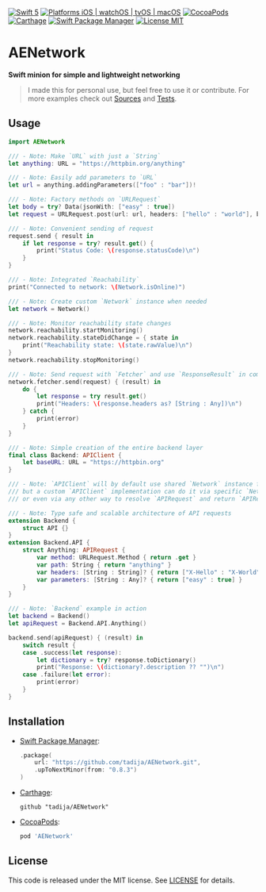 [![Swift 5](https://img.shields.io/badge/Swift-5-orange.svg?style=flat)](https://swift.org)
[![Platforms iOS | watchOS | tvOS | macOS](https://img.shields.io/badge/Platforms-iOS%20%7C%20watchOS%20%7C%20tvOS%20%7C%20macOS-lightgray.svg?style=flat)](http://www.apple.com)
[![CocoaPods](https://img.shields.io/cocoapods/v/AENetwork.svg?style=flat)](https://cocoapods.org/pods/AENetwork)
[![Carthage](https://img.shields.io/badge/Carthage-compatible-brightgreen.svg?style=flat)](https://github.com/Carthage/Carthage)
[![Swift Package Manager](https://img.shields.io/badge/SPM-compatible-brightgreen.svg)](https://github.com/apple/swift-package-manager)
[![License MIT](https://img.shields.io/badge/License-MIT-lightgrey.svg?style=flat)](LICENSE)

# AENetwork

**Swift minion for simple and lightweight networking**

> I made this for personal use, but feel free to use it or contribute.
> For more examples check out [Sources](Sources) and [Tests](Tests).

## Usage

```swift
import AENetwork

/// - Note: Make `URL` with just a `String`
let anything: URL = "https://httpbin.org/anything"

/// - Note: Easily add parameters to `URL`
let url = anything.addingParameters(["foo" : "bar"])!

/// - Note: Factory methods on `URLRequest`
let body = try? Data(jsonWith: ["easy" : true])
let request = URLRequest.post(url: url, headers: ["hello" : "world"], body: body)

/// - Note: Convenient sending of request
request.send { result in
    if let response = try? result.get() {
        print("Status Code: \(response.statusCode)\n")
    }
}

/// - Note: Integrated `Reachability`
print("Connected to network: \(Network.isOnline)")

/// - Note: Create custom `Network` instance when needed
let network = Network()

/// - Note: Monitor reachability state changes
network.reachability.startMonitoring()
network.reachability.stateDidChange = { state in
    print("Reachability state: \(state.rawValue)\n")
}
network.reachability.stopMonitoring()

/// - Note: Send request with `Fetcher` and use `ResponseResult` in completion
network.fetcher.send(request) { (result) in
    do {
        let response = try result.get()
        print("Headers: \(response.headers as? [String : Any])\n")
    } catch {
        print(error)
    }
}

/// - Note: Simple creation of the entire backend layer
final class Backend: APIClient {
    let baseURL: URL = "https://httpbin.org"
}

/// - Note: `APIClient` will by default use shared `Network` instance for sending `APIRequest`,
/// but a custom `APIClient` implementation can do it via specific `Network` instance,
/// or even via any other way to resolve `APIRequest` and return `APIResponse` in the completion.

/// - Note: Type safe and scalable architecture of API requests
extension Backend {
    struct API {}
}
extension Backend.API {
    struct Anything: APIRequest {
        var method: URLRequest.Method { return .get }
        var path: String { return "anything" }
        var headers: [String : String]? { return ["X-Hello" : "X-World"] }
        var parameters: [String : Any]? { return ["easy" : true] }
    }
}

/// - Note: `Backend` example in action
let backend = Backend()
let apiRequest = Backend.API.Anything()

backend.send(apiRequest) { (result) in
    switch result {
    case .success(let response):
        let dictionary = try? response.toDictionary()
        print("Response: \(dictionary?.description ?? "")\n")
    case .failure(let error):
        print(error)
    }
}
```

## Installation

- [Swift Package Manager](https://swift.org/package-manager/):

	```swift
    .package(
        url: "https://github.com/tadija/AENetwork.git",
        .upToNextMinor(from: "0.8.3")
    )
	```

- [Carthage](https://github.com/Carthage/Carthage):

	```ogdl
	github "tadija/AENetwork"
	```

- [CocoaPods](http://cocoapods.org/):

	```ruby
	pod 'AENetwork'
	```

## License
This code is released under the MIT license. See [LICENSE](LICENSE) for details.
